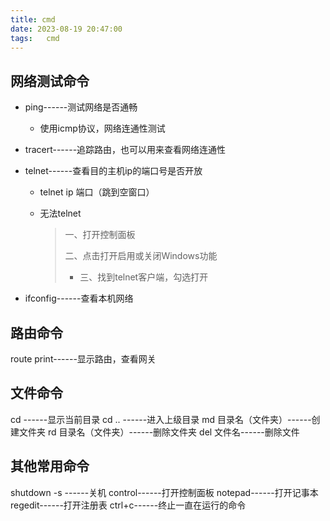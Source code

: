 ```yaml
---
title: cmd
date: 2023-08-19 20:47:00
tags:	cmd
---
```

## 网络测试命令

* ping------测试网络是否通畅
  * 使用icmp协议，网络连通性测试

* tracert------追踪路由，也可以用来查看网络连通性

* telnet------查看目的主机ip的端口号是否开放 

  * telnet ip 端口（跳到空窗口）

  * 无法telnet

    > 一、打开控制面板
    >
    > 二、点击打开启用或关闭Windows功能
    >
    > - 三、找到telnet客户端，勾选打开

* ifconfig------查看本机网络

## 路由命令
route print------显示路由，查看网关

## 文件命令
cd ------显示当前目录
cd .. ------进入上级目录
md 目录名（文件夹）------创建文件夹
rd 目录名（文件夹）------删除文件夹
del 文件名------删除文件 

## 其他常用命令
shutdown -s  ------关机
control------打开控制面板
notepad------打开记事本
regedit------打开注册表
ctrl+c------终止一直在运行的命令